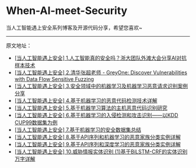 # When-AI-meet-Security
当人工智能遇上安全系列博客及开源代码分享，希望您喜欢~

----

原文地址：
- [[当人工智能遇上安全] 1.人工智能真的安全吗？浙大团队外滩大会分享AI对抗样本技术](https://blog.csdn.net/Eastmount/article/details/120155174)
- [[当人工智能遇上安全] 2.清华张超老师 - GreyOne: Discover Vulnerabilities with Data Flow Sensitive Fuzzing](https://blog.csdn.net/Eastmount/article/details/120373920)
- [[当人工智能遇上安全] 3.安全领域中的机器学习及机器学习恶意请求识别案例分享](https://blog.csdn.net/Eastmount/article/details/120385407)
- [[当人工智能遇上安全] 4.基于机器学习的恶意代码检测技术详解](https://blog.csdn.net/Eastmount/article/details/120421043)
- [[当人工智能遇上安全] 5.基于机器学习算法的主机恶意代码识别研究](https://blog.csdn.net/Eastmount/article/details/120514813)
- [[当人工智能遇上安全] 6.基于机器学习的入侵检测和攻击识别——以KDD CUP99数据集为例](https://blog.csdn.net/Eastmount/article/details/120932747)
- [[当人工智能遇上安全] 7.基于机器学习的安全数据集总结](https://blog.csdn.net/Eastmount/article/details/123075469)
- [[当人工智能遇上安全] 8.基于API序列和机器学习的恶意家族分类实例详解](https://blog.csdn.net/Eastmount/article/details/132708001)
- [[当人工智能遇上安全] 9.基于API序列和深度学习的恶意家族分类实例详解](https://blog.csdn.net/Eastmount/article/details/132899780)
- [[当人工智能遇上安全] 10.威胁情报实体识别 (1)基于BiLSTM-CRF的实体识别万字详解](https://blog.csdn.net/Eastmount/article/details/134355040)
